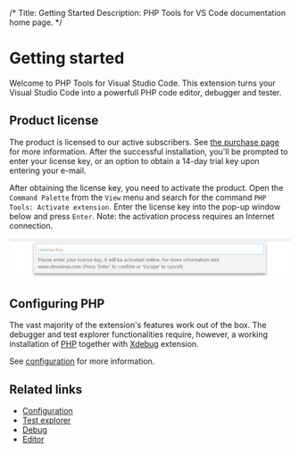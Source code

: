 /*
Title: Getting Started
Description: PHP Tools for VS Code documentation home page.
*/

# Getting started

Welcome to PHP Tools for Visual Studio Code. This extension turns your Visual Studio Code into a powerfull PHP code editor, debugger and tester.

## Product license

The product is licensed to our active subscribers. See [the purchase page](https://www.devsense.com/purchase) for more information. 
After the successful installation, you'll be prompted to enter your license key, or an option to obtain a 14-day trial key upon entering your e-mail.

After obtaining the license key, you need to activate the product. Open the `Command Palette` from the `View` menu and search for the command `PHP Tools: Activate extension`. Enter the license key into the pop-up window below and press `Enter`. Note: the activation process requires an Internet connection.

![Enter License Key](imgs/enter-license-key.png)

## Configuring PHP

The vast majority of the extension's features work out of the box. The debugger and test explorer functionalities require, however, a working installation of [PHP](https://secure.php.net/) together with [Xdebug](https://xdebug.org/) extension.

See [configuration](/vscode/configuration) for more information.

## Related links

- [Configuration](/vscode/configuration)
- [Test explorer](/vscode/test-explorer)
- [Debug](/vscode/debug)
- [Editor](/vscode/editor)
